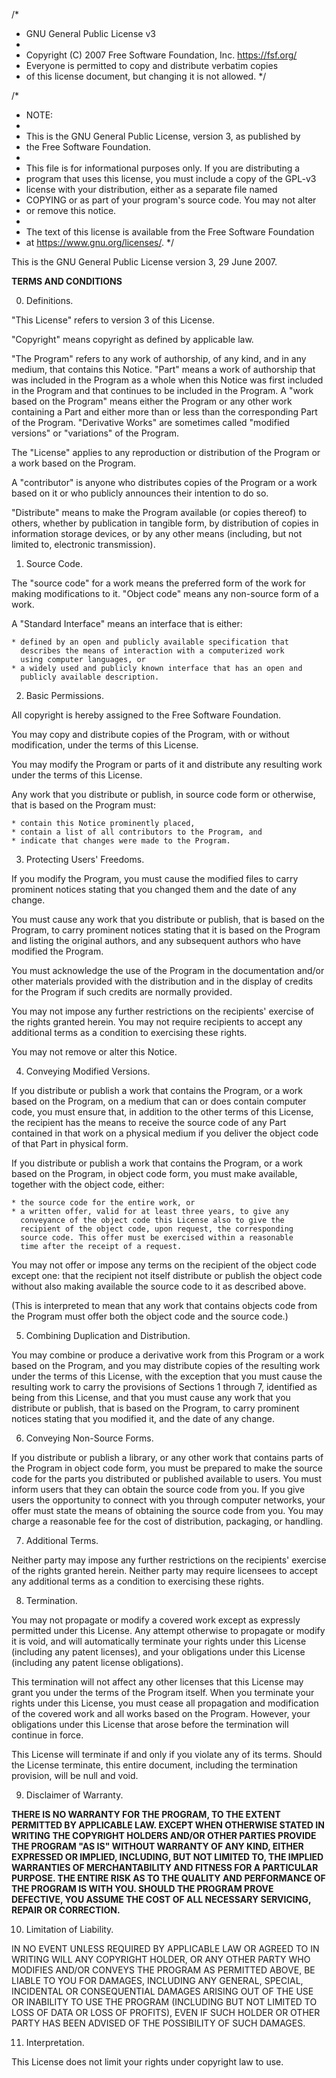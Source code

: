 /*
 * GNU General Public License v3
 *
 * Copyright (C) 2007 Free Software Foundation, Inc. <https://fsf.org/>
 * Everyone is permitted to copy and distribute verbatim copies
 * of this license document, but changing it is not allowed.
 */

/*
 * NOTE:
 *
 * This is the GNU General Public License, version 3, as published by
 * the Free Software Foundation.
 *
 * This file is for informational purposes only. If you are distributing a
 * program that uses this license, you must include a copy of the GPL-v3
 * license with your distribution, either as a separate file named
 * COPYING or as part of your program's source code. You may not alter
 * or remove this notice.
 *
 * The text of this license is available from the Free Software Foundation
 * at <https://www.gnu.org/licenses/>.
 */

This is the GNU General Public License version 3, 29 June 2007.

**TERMS AND CONDITIONS**

0. Definitions.

  "This License" refers to version 3 of this License.

  "Copyright" means copyright as defined by applicable law.

  "The Program" refers to any work of authorship, of any kind, and in
  any medium, that contains this Notice. "Part" means a work of authorship
  that was included in the Program as a whole when this Notice was first
  included in the Program and that continues to be included in the Program.
  A "work based on the Program" means either the Program or any other work
  containing a Part and either more than or less than the corresponding
  Part of the Program. "Derivative Works" are sometimes called
  "modified versions" or "variations" of the Program.

  The "License" applies to any reproduction or distribution of the Program
  or a work based on the Program.

  A "contributor" is anyone who distributes copies of the Program or a
  work based on it or who publicly announces their intention to do so.

  "Distribute" means to make the Program available (or copies thereof) to
  others, whether by publication in tangible form, by distribution of copies
  in information storage devices, or by any other means (including, but not
  limited to, electronic transmission).

1. Source Code.

  The "source code" for a work means the preferred form of the work for
  making modifications to it. "Object code" means any non-source form of
  a work.

  A "Standard Interface" means an interface that is either:

    * defined by an open and publicly available specification that
      describes the means of interaction with a computerized work
      using computer languages, or
    * a widely used and publicly known interface that has an open and
      publicly available description.

2. Basic Permissions.

  All copyright is hereby assigned to the Free Software Foundation.

  You may copy and distribute copies of the Program, with or without
  modification, under the terms of this License.

  You may modify the Program or parts of it and distribute any resulting
  work under the terms of this License.

  Any work that you distribute or publish, in source code form or
  otherwise, that is based on the Program must:

    * contain this Notice prominently placed,
    * contain a list of all contributors to the Program, and
    * indicate that changes were made to the Program.

3. Protecting Users' Freedoms.

  If you modify the Program, you must cause the modified files to carry
  prominent notices stating that you changed them and the date of any
  change.

  You must cause any work that you distribute or publish, that is based
  on the Program, to carry prominent notices stating that it is based on
  the Program and listing the original authors, and any subsequent
  authors who have modified the Program.

  You must acknowledge the use of the Program in the documentation and/or
  other materials provided with the distribution and in the display of
  credits for the Program if such credits are normally provided.

  You may not impose any further restrictions on the recipients' exercise
  of the rights granted herein. You may not require recipients to accept
  any additional terms as a condition to exercising these rights.

  You may not remove or alter this Notice.

4. Conveying Modified Versions.

  If you distribute or publish a work that contains the Program, or a
  work based on the Program, on a medium that can or does contain computer
  code, you must ensure that, in addition to the other terms of this
  License, the recipient has the means to receive the source code of any
  Part contained in that work on a physical medium if you deliver the
  object code of that Part in physical form.

  If you distribute or publish a work that contains the Program, or a
  work based on the Program, in object code form, you must make
  available, together with the object code, either:

    * the source code for the entire work, or
    * a written offer, valid for at least three years, to give any
      conveyance of the object code this License also to give the
      recipient of the object code, upon request, the corresponding
      source code. This offer must be exercised within a reasonable
      time after the receipt of a request.

  You may not offer or impose any terms on the recipient of the object
  code except one: that the recipient not itself distribute or publish
  the object code without also making available the source code to it
  as described above.

  (This is interpreted to mean that any work that contains objects
  code from the Program must offer both the object code and the
  source code.)

5. Combining Duplication and Distribution.

  You may combine or produce a derivative work from this Program or a
  work based on the Program, and you may distribute copies of the
  resulting work under the terms of this License, with the exception
  that you must cause the resulting work to carry the provisions of
  Sections 1 through 7, identified as being from this License, and
  that you must cause any work that you distribute or publish, that
  is based on the Program, to carry prominent notices stating that
  you modified it, and the date of any change.

6. Conveying Non-Source Forms.

  If you distribute or publish a library, or any other work that contains
  parts of the Program in object code form, you must be prepared to
  make the source code for the parts you distributed or published
  available to users. You must inform users that they can obtain the
  source code from you. If you give users the opportunity to connect
  with you through computer networks, your offer must state the means
  of obtaining the source code from you. You may charge a reasonable
  fee for the cost of distribution, packaging, or handling.

7. Additional Terms.

  Neither party may impose any further restrictions on the recipients'
  exercise of the rights granted herein. Neither party may require
  licensees to accept any additional terms as a condition to exercising
  these rights.

8. Termination.

  You may not propagate or modify a covered work except as expressly
  permitted under this License. Any attempt otherwise to propagate or
  modify it is void, and will automatically terminate your rights under
  this License (including any patent licenses), and your obligations
  under this License (including any patent license obligations).

  This termination will not affect any other licenses that this License
  may grant you under the terms of the Program itself. When you
  terminate your rights under this License, you must cease all
  propagation and modification of the covered work and all works
  based on the Program. However, your obligations under this License
  that arose before the termination will continue in force.

  This License will terminate if and only if you violate any of its
  terms. Should the License terminate, this entire document, including
  the termination provision, will be null and void.

9. Disclaimer of Warranty.

  **THERE IS NO WARRANTY FOR THE PROGRAM, TO THE EXTENT PERMITTED BY
  APPLICABLE LAW. EXCEPT WHEN OTHERWISE STATED IN WRITING THE COPYRIGHT
  HOLDERS AND/OR OTHER PARTIES PROVIDE THE PROGRAM "AS IS" WITHOUT WARRANTY
  OF ANY KIND, EITHER EXPRESSED OR IMPLIED, INCLUDING, BUT NOT LIMITED TO,
  THE IMPLIED WARRANTIES OF MERCHANTABILITY AND FITNESS FOR A PARTICULAR
  PURPOSE. THE ENTIRE RISK AS TO THE QUALITY AND PERFORMANCE OF THE PROGRAM
  IS WITH YOU. SHOULD THE PROGRAM PROVE DEFECTIVE, YOU ASSUME THE COST OF ALL
  NECESSARY SERVICING, REPAIR OR CORRECTION.**

10. Limitation of Liability.

  IN NO EVENT UNLESS REQUIRED BY APPLICABLE LAW OR AGREED TO IN WRITING WILL
  ANY COPYRIGHT HOLDER, OR ANY OTHER PARTY WHO MODIFIES AND/OR CONVEYS THE
  PROGRAM AS PERMITTED ABOVE, BE LIABLE TO YOU FOR DAMAGES, INCLUDING ANY
  GENERAL, SPECIAL, INCIDENTAL OR CONSEQUENTIAL DAMAGES ARISING OUT OF THE
  USE OR INABILITY TO USE THE PROGRAM (INCLUDING BUT NOT LIMITED TO LOSS OF
  DATA OR LOSS OF PROFITS), EVEN IF SUCH HOLDER OR OTHER PARTY HAS BEEN
  ADVISED OF THE POSSIBILITY OF SUCH DAMAGES.

11. Interpretation.

  This License does not limit your rights under copyright law to use.
